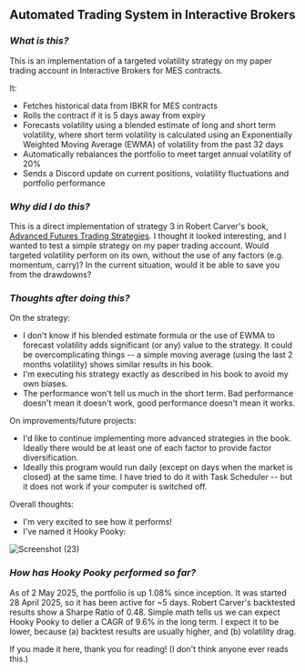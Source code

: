 ## **Automated Trading System in Interactive Brokers**

### _What is this?_

This is an implementation of a targeted volatility strategy on my paper trading account in Interactive Brokers for MES contracts.

It:
- Fetches historical data from IBKR for MES contracts
- Rolls the contract if it is 5 days away from expiry
- Forecasts volatility using a blended estimate of long and short term volatility, where short term volatility is calculated using an Exponentially Weighted Moving Average (EWMA) of volatility from the past 32 days
- Automatically rebalances the portfolio to meet target annual volatility of 20%
- Sends a Discord update on current positions, volatility fluctuations and portfolio performance

### _Why did I do this?_

This is a direct implementation of strategy 3 in Robert Carver's book, [Advanced Futures Trading Strategies](https://qoppac.blogspot.com/2023/04/advanced-futures-trading-strategies.html).
I thought it looked interesting, and I wanted to test a simple strategy on my paper trading account.
Would targeted volatility perform on its own, without the use of any factors (e.g. momentum, carry)? 
In the current situation, would it be able to save you from the drawdowns?

### _Thoughts after doing this?_

On the strategy:
- I don't know if his blended estimate formula or the use of EWMA to forecast volatility adds significant (or any) value to the strategy.
It could be overcomplicating things -- a simple moving average (using the last 2 months volatility) shows similar results in his book.  
- I'm executing his strategy exactly as described in his book to avoid my own biases. 
- The performance won't tell us much in the short term. Bad performance doesn't mean it doesn't work, good performance doesn't mean it works. 

On improvements/future projects:
- I'd like to continue implementing more advanced strategies in the book. Ideally there would be at least one of each factor to provide factor diversification.
- Ideally this program would run daily (except on days when the market is closed) at the same time. I have tried to do it with Task Scheduler -- but it does not work if your computer is switched off. 

Overall thoughts:
- I'm very excited to see how it performs!
- I've named it Hooky Pooky:

![Screenshot (23)](https://github.com/user-attachments/assets/0b3b0c3c-aa4e-4b1a-9f1b-8cbb5843d697)


### _How has Hooky Pooky performed so far?_

As of 2 May 2025, the portfolio is up 1.08% since inception. It was started 28 April 2025, so it has been active for ~5 days. 
Robert Carver's backtested results show a Sharpe Ratio of 0.48. Simple math tells us we can expect Hooky Pooky to delier a CAGR of 9.6% in the long term. I expect it to be lower, because (a) backtest results are usually higher, and (b) volatility drag.

If you made it here, thank you for reading! (I don't think anyone ever reads this.)

